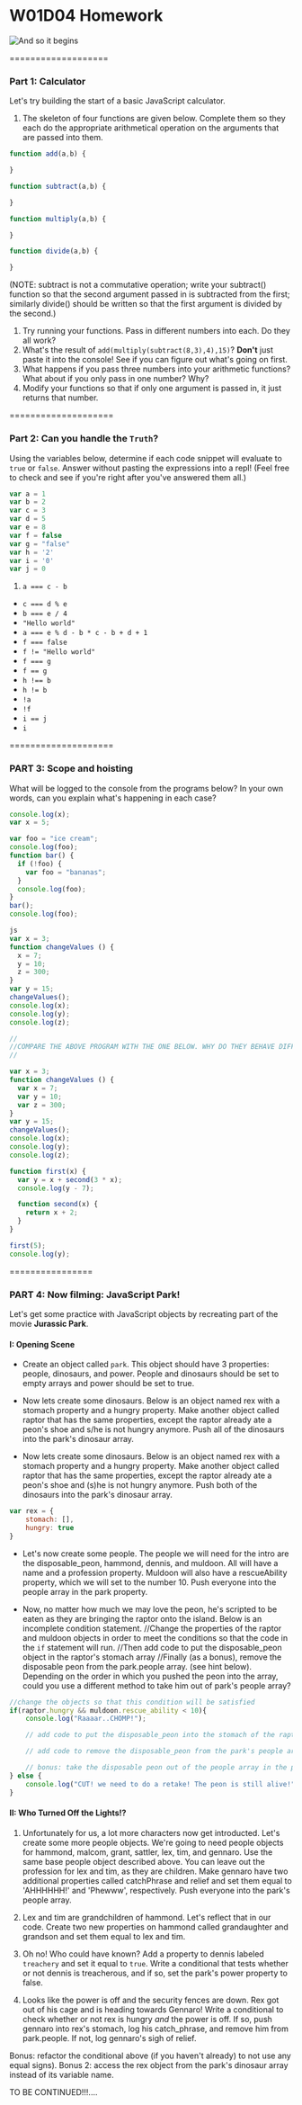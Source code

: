 # W01D04 Homework

![And so it begins](http://seooasis.co.uk/wp-content/uploads/2014/10/So-It-Begins-Image.gif)

===================

### Part 1: Calculator

Let's try building the start of a basic JavaScript calculator.
1. The skeleton of four functions are given below. Complete them so they each do the appropriate arithmetical operation on the arguments that are passed into them.
```javascript
function add(a,b) {

}

function subtract(a,b) {

}

function multiply(a,b) {

}

function divide(a,b) {

}
```
(NOTE: subtract is not a commutative operation; write your subtract() function so that the second argument passed in is subtracted from the first; similarly divide() should be written so that the first argument is divided by the second.)

1. Try running your functions. Pass in different numbers into each. Do they all work?
1. What's the result of `add(multiply(subtract(8,3),4),15)`? **Don't** just paste it into the console! See if you can figure out what's going on first.
1. What happens if you pass three numbers into your arithmetic functions? What about if you only pass in one number? Why?
1. Modify your functions so that if only one argument is passed in, it just returns that number.

====================

### Part 2: Can you handle the `Truth`?

Using the variables below, determine if each code snippet will evaluate to ```true``` or ```false```. Answer without pasting the expressions into a repl! (Feel free to check and see if you're right after you've answered them all.)

```js
var a = 1
var b = 2
var c = 3
var d = 5
var e = 8
var f = false
var g = "false"
var h = '2'
var i = '0'
var j = 0
```

1. ```a === c - b```
- ```c === d % e```
- ```b === e / 4```
- ```"Hello world"```
- ```a === e % d - b * c - b + d + 1```
- ```f === false```
- ```f != "Hello world"```
- ```f === g```
- ```f == g```
- ```h !== b```
- ```h != b```
- ```!a```
- ```!f```
- ```i == j```
- ```i```

====================

### PART 3: Scope and hoisting

What will be logged to the console from the programs below? In your own words, can you explain what's happening in each case?

```js
console.log(x);
var x = 5;
```

```js
var foo = "ice cream";
console.log(foo);
function bar() {
  if (!foo) {
    var foo = "bananas";
  }
  console.log(foo);
}
bar();
console.log(foo);
```

```js
js
var x = 3;
function changeValues () {
  x = 7;
  y = 10;
  z = 300;
}
var y = 15;
changeValues();
console.log(x);
console.log(y);
console.log(z);

//
//COMPARE THE ABOVE PROGRAM WITH THE ONE BELOW. WHY DO THEY BEHAVE DIFFERENTLY?
//

var x = 3;
function changeValues () {
  var x = 7;
  var y = 10;
  var z = 300;
}
var y = 15;
changeValues();
console.log(x);
console.log(y);
console.log(z);
```

```js
function first(x) {
  var y = x + second(3 * x);
  console.log(y - 7);

  function second(x) {
    return x + 2;
  }
}

first(5);
console.log(y);
```

================

### PART 4: Now filming: JavaScript Park!
Let's get some practice with JavaScript objects by recreating part of the movie **Jurassic Park**.

#### I: Opening Scene

* Create an object called `park`. This object should have 3 properties: people, dinosaurs, and power. People and dinosaurs should be set to empty arrays and power should be set to true.

* Now lets create some dinosaurs. Below is an object named rex with a stomach property and a hungry property. Make another object called raptor that has the same properties, except the raptor already ate a peon's shoe and s/he is not hungry anymore. Push all of the dinosaurs into the park's dinosaur array.

* Now lets create some dinosaurs. Below is an object named rex with a stomach property and a hungry property. Make another object called raptor that has the same properties, except the raptor already ate a peon's shoe and (s)he is not hungry anymore. Push both of the dinosaurs into the park's dinosaur array.

```javascript
var rex = {
	stomach: [],
	hungry: true
}
```

* Let's now create some people. The people we will need for the intro are the disposable_peon, hammond, dennis, and muldoon. All will have a name and a profession property. Muldoon will also have a rescueAbility property, which we will set to the number 10. Push everyone into the people array in the park property.

* Now, no matter how much we may love the peon, he's scripted to be eaten as they are bringing the raptor onto the island. Below is an incomplete condition statement.
//Change the properties of the raptor and muldoon objects in order to meet the conditions so that the code in the `if` statement will run.
//Then add code to put the disposable_peon object in the raptor's stomach array
//Finally (as a bonus), remove the disposable peon from the park.people array. (see hint below). Depending on the order in which you pushed the peon into the array, could you use a different method to take him out of park's people array?

```javascript
//change the objects so that this condition will be satisfied
if(raptor.hungry && muldoon.rescue_ability < 10){
	console.log("Raaaar..CHOMP!");

	// add code to put the disposable_peon into the stomach of the raptor

	// add code to remove the disposable_peon from the park's people array. HINT: look up Array.splice()

	// bonus: take the disposable peon out of the people array in the park object. hint: look up the splice method for arrays.
} else {
	console.log("CUT! we need to do a retake! The peon is still alive!");
}
```

#### II: Who Turned Off the Lights!?

 1. Unfortunately for us, a lot more characters now get introducted. Let's create some more people objects. We're going to need people objects for hammond, malcom, grant, sattler, lex, tim, and gennaro. Use the same base people object described above. You can leave out the profession for lex and tim, as they are children. Make gennaro have two additional properties called catchPhrase and relief and set them equal to 'AHHHHHH!' and 'Phewww', respectively. Push everyone into the park's people array.

 2. Lex and tim are grandchildren of hammond. Let's reflect that in our code. Create two new properties on hammond called grandaughter and grandson and set them equal to lex and tim.

 3. Oh no! Who could have known? Add a property to dennis labeled `treachery` and set it equal to `true`.
 Write a conditional that tests whether or not dennis is treacherous, and if so, set the park's power property to false.
 4. Looks like the power is off and the security fences are down.
 Rex got out of his cage and is heading towards Gennaro! Write a conditional to check whether or not rex is hungry *and* the power is off.
 If so, push gennaro into rex's stomach, log his catch_phrase, and remove him from park.people. If not, log gennaro's sigh of relief.

 Bonus: refactor the conditional above (if you haven't already) to not use any equal signs).
 Bonus 2: access the rex object from the park's dinosaur array instead of its variable name.  


 TO BE CONTINUED!!!....
